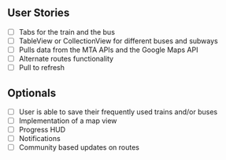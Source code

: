 ## User Stories

- [ ] Tabs for the train and the bus
- [ ] TableView or CollectionView for different buses and subways
- [ ] Pulls data from the MTA APIs and the Google Maps API
- [ ] Alternate routes functionality
- [ ] Pull to refresh

## Optionals

- [ ] User is able to save their frequently used trains and/or buses
- [ ] Implementation of a map view
- [ ] Progress HUD
- [ ] Notifications
- [ ] Community based updates on routes
